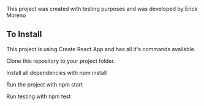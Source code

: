 This project was created with testing purposes and was developed by Erick Moreno

## To Install

This project is using Create React App and has all it's commands available.

Clone this repository to your project folder.

Install all dependencies with npm install

Run the project with npm start

Run testing with npm test
